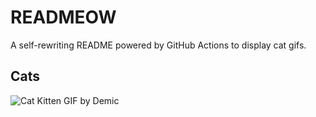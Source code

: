 # READMEOW

A self-rewriting README powered by GitHub Actions to display cat gifs.

## Cats

![Cat Kitten GIF by Demic](https://media3.giphy.com/media/v1.Y2lkPTlhY2QwMmRhZGVtYXJ1bjRsbGxiaG45am94MDFsNTg4Ym9lNDhodmo3bnVoenZpbiZlcD12MV9naWZzX3NlYXJjaCZjdD1n/3oriO0OEd9QIDdllqo/200.gif)
